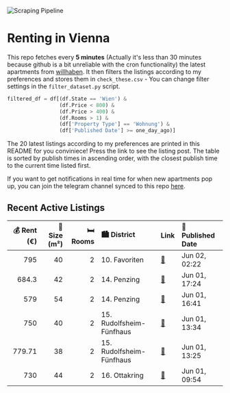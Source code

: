 ![Scraping Pipeline](https://github.com/AthomsG/renting-in-vienna/actions/workflows/run_pipeline.yml/badge.svg)


# Renting in Vienna

This repo fetches every **5 minutes** (Actually it's less than 30 minutes because github is a bit unreliable with the cron functionality) the latest apartments from [willhaben](https://www.willhaben.at/).
It then filters the listings according to my preferences and stores them in `check_these.csv` - You can change filter settings in the `filter_dataset.py` script.

```python
filtered_df = df[(df.State == 'Wien') & 
                 (df.Price < 800) &
                 (df.Price > 400) &
                 (df.Rooms > 1) &
                 (df['Property Type'] == 'Wohnung') &
                 (df['Published Date'] >= one_day_ago)]
```

The 20 latest listings according to my preferences are printed in this README for you conviniece! Press the link to see the listing post.
The table is sorted by publish times in ascending order, with the closest publish time to the current time listed first.

If you want to get notifications in real time for when new apartments pop up, you can join the telegram channel synced to this repo [here](https://t.me/+1HPAYOf5BSsyNTlk).

## Recent Active Listings

|   💰 Rent (€) |   📏 Size (m²) |   🛏️ Rooms | 🏙️ District              | Link                                                                                                                                                                                                                            | 📅 Published Date   |
|-------------:|--------------:|-----------:|:-------------------------|:--------------------------------------------------------------------------------------------------------------------------------------------------------------------------------------------------------------------------------|:-------------------|
|       795    |            40 |          2 | 10. Favoriten            | [🔗](https://www.willhaben.at/iad/immobilien/d/mietwohnungen/wien/wien-1100-favoriten/wundersch%C3%B6ne-2-zimmer-wohnung-in-top-lage-1395567074/)                                                                                | Jun 02, 02:22      |
|       684.3  |            42 |          2 | 14. Penzing              | [🔗](https://www.willhaben.at/iad/immobilien/d/mietwohnungen/wien/wien-1140-penzing/provisionsfrei:-unbefristeter-42m%C2%B2-altbau-mit-einbauk%C3%BCche-und-2-zimmern---1140-wien-1502155482/)                                   | Jun 01, 17:24      |
|       579    |            54 |          2 | 14. Penzing              | [🔗](https://www.willhaben.at/iad/immobilien/d/mietwohnungen/wien/wien-1140-penzing/gemeinde-wohnung-direktvergabe-1811272324/)                                                                                                  | Jun 01, 16:41      |
|       750    |            40 |          2 | 15. Rudolfsheim-Fünfhaus | [🔗](https://www.willhaben.at/iad/immobilien/d/mietwohnungen/wien/wien-1150-rudolfsheim-f%C3%BCnfhaus/mietwohnung-in-gepflegtem-stilaltbau---bezugsfertig-&-hochwertig-ausgestattet---optional-vollm%C3%B6bliert%21-1443122802/) | Jun 01, 13:34      |
|       779.71 |            38 |          2 | 15. Rudolfsheim-Fünfhaus | [🔗](https://www.willhaben.at/iad/immobilien/d/mietwohnungen/wien/wien-1150-rudolfsheim-f%C3%BCnfhaus/sch%C3%B6ne-2-zimmer-wohnung-in-1150-wien-1508013536/)                                                                     | Jun 01, 13:25      |
|       730    |            44 |          2 | 16. Ottakring            | [🔗](https://www.willhaben.at/iad/immobilien/d/mietwohnungen/wien/wien-1160-ottakring/albrechtskreithgasse-%7C-neubau-%7C-2-zimmer-1355611457/)                                                                                  | Jun 01, 09:54      |
